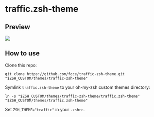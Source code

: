 # traffic.zsh-theme

## Preview

![](https://i.imgur.com/HV9eh57.png)

## How to use

Clone this repo:

    git clone https://github.com/fcce/traffic-zsh-theme.git "$ZSH_CUSTOM/themes/traffic-zsh-theme"

Symlink `traffic.zsh-theme` to your oh-my-zsh custom themes directory:

    ln -s "$ZSH_CUSTOM/themes/traffic-zsh-theme/traffic.zsh-theme" "$ZSH_CUSTOM/themes/traffic.zsh-theme"

Set `ZSH_THEME="traffic"` in your `.zshrc`.
